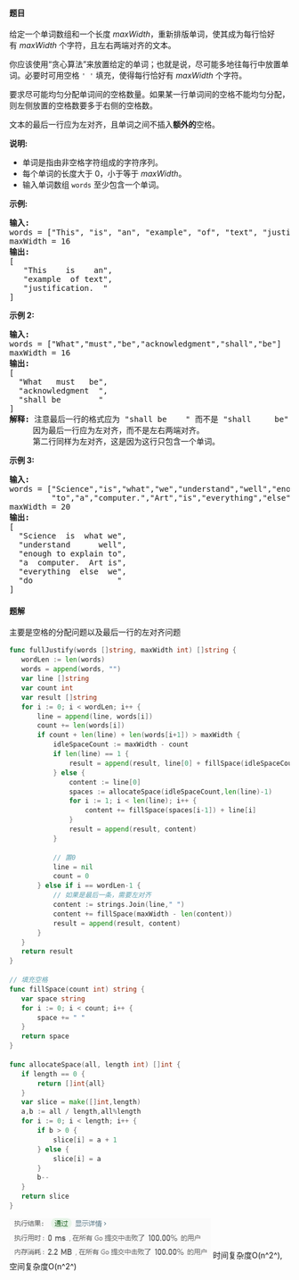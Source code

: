 #### 题目
<p>给定一个单词数组和一个长度&nbsp;<em>maxWidth</em>，重新排版单词，使其成为每行恰好有&nbsp;<em>maxWidth</em>&nbsp;个字符，且左右两端对齐的文本。</p>

<p>你应该使用&ldquo;贪心算法&rdquo;来放置给定的单词；也就是说，尽可能多地往每行中放置单词。必要时可用空格&nbsp;<code>&#39; &#39;</code>&nbsp;填充，使得每行恰好有 <em>maxWidth</em>&nbsp;个字符。</p>

<p>要求尽可能均匀分配单词间的空格数量。如果某一行单词间的空格不能均匀分配，则左侧放置的空格数要多于右侧的空格数。</p>

<p>文本的最后一行应为左对齐，且单词之间不插入<strong>额外的</strong>空格。</p>

<p><strong>说明:</strong></p>

<ul>
	<li>单词是指由非空格字符组成的字符序列。</li>
	<li>每个单词的长度大于 0，小于等于&nbsp;<em>maxWidth</em>。</li>
	<li>输入单词数组 <code>words</code>&nbsp;至少包含一个单词。</li>
</ul>

<p><strong>示例:</strong></p>

<pre><strong>输入:</strong>
words = [&quot;This&quot;, &quot;is&quot;, &quot;an&quot;, &quot;example&quot;, &quot;of&quot;, &quot;text&quot;, &quot;justification.&quot;]
maxWidth = 16
<strong>输出:</strong>
[
&nbsp; &nbsp;&quot;This &nbsp; &nbsp;is &nbsp; &nbsp;an&quot;,
&nbsp; &nbsp;&quot;example &nbsp;of text&quot;,
&nbsp; &nbsp;&quot;justification. &nbsp;&quot;
]
</pre>

<p><strong>示例&nbsp;2:</strong></p>

<pre><strong>输入:</strong>
words = [&quot;What&quot;,&quot;must&quot;,&quot;be&quot;,&quot;acknowledgment&quot;,&quot;shall&quot;,&quot;be&quot;]
maxWidth = 16
<strong>输出:</strong>
[
&nbsp; &quot;What &nbsp; must &nbsp; be&quot;,
&nbsp; &quot;acknowledgment &nbsp;&quot;,
&nbsp; &quot;shall be &nbsp; &nbsp; &nbsp; &nbsp;&quot;
]
<strong>解释: </strong>注意最后一行的格式应为 &quot;shall be    &quot; 而不是 &quot;shall     be&quot;,
&nbsp;    因为最后一行应为左对齐，而不是左右两端对齐。       
     第二行同样为左对齐，这是因为这行只包含一个单词。
</pre>

<p><strong>示例&nbsp;3:</strong></p>

<pre><strong>输入:</strong>
words = [&quot;Science&quot;,&quot;is&quot;,&quot;what&quot;,&quot;we&quot;,&quot;understand&quot;,&quot;well&quot;,&quot;enough&quot;,&quot;to&quot;,&quot;explain&quot;,
&nbsp;        &quot;to&quot;,&quot;a&quot;,&quot;computer.&quot;,&quot;Art&quot;,&quot;is&quot;,&quot;everything&quot;,&quot;else&quot;,&quot;we&quot;,&quot;do&quot;]
maxWidth = 20
<strong>输出:</strong>
[
&nbsp; &quot;Science &nbsp;is &nbsp;what we&quot;,
  &quot;understand &nbsp; &nbsp; &nbsp;well&quot;,
&nbsp; &quot;enough to explain to&quot;,
&nbsp; &quot;a &nbsp;computer. &nbsp;Art is&quot;,
&nbsp; &quot;everything &nbsp;else &nbsp;we&quot;,
&nbsp; &quot;do &nbsp; &nbsp; &nbsp; &nbsp; &nbsp; &nbsp; &nbsp; &nbsp; &nbsp;&quot;
]
</pre>


 #### 题解
 主要是空格的分配问题以及最后一行的左对齐问题
 ```go
func fullJustify(words []string, maxWidth int) []string {
	wordLen := len(words)
	words = append(words, "")
	var line []string
	var count int
	var result []string
	for i := 0; i < wordLen; i++ {
		line = append(line, words[i])
		count += len(words[i])
		if count + len(line) + len(words[i+1]) > maxWidth {
			idleSpaceCount := maxWidth - count
			if len(line) == 1 {
				result = append(result, line[0] + fillSpace(idleSpaceCount))
			} else {
				content := line[0]
				spaces := allocateSpace(idleSpaceCount,len(line)-1)
				for i := 1; i < len(line); i++ {
					content += fillSpace(spaces[i-1]) + line[i]
				}
				result = append(result, content)
			}

			// 置0
			line = nil
			count = 0
		} else if i == wordLen-1 {
			// 如果是最后一条，需要左对齐
			content := strings.Join(line," ")
			content += fillSpace(maxWidth - len(content))
			result = append(result, content)
		}
	}
	return result
}

// 填充空格
func fillSpace(count int) string {
	var space string
	for i := 0; i < count; i++ {
		space += " "
	}
	return space
}

func allocateSpace(all, length int) []int {
	if length == 0 {
		return []int{all}
	}
	var slice = make([]int,length)
	a,b := all / length,all%length
	for i := 0; i < length; i++ {
		if b > 0 {
			slice[i] = a + 1
		} else {
			slice[i] = a
		}
		b--
	}
	return slice
}
```
![](https://raw.githubusercontent.com/betterfor/cloudImage/master/images/2020-04-23/006801.png)
时间复杂度O(n^2^),空间复杂度O(n^2^)